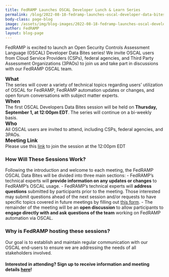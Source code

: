 ```yaml
---
title: FedRAMP Launches OSCAL Developer Lunch & Learn Series
permalink: /blog/2022-08-18-fedramp-launches-oscal-developer-data-bites-series/
body-class: page-blog
image: /assets/img/blog-images/2022-08-18-fedramp-launches-oscal-developer-lunch-and-learn-series.png
author: FedRAMP
layout: blog-page
---
```

FedRAMP is excited to launch an Open Security Controls Assessment Language (OSCAL) Developer Data Bites series! We invite OSCAL users from Cloud Service Providers (CSPs), federal agencies, and Third Party Assessment Organizations (3PAOs) to join us and take part in discussions with our FedRAMP OSCAL team. 

<h3 style="padding: 0px; margin: 0px;">What</h3>
The series will cover a variety of technical topics regarding users’ utilization of OSCAL for FedRAMP, FedRAMP automation updates or changes, and open forum conversations with subject matter experts. 

<h3 style="padding: 0px; margin: 0px;">When</h3>
The first OSCAL Developers Data Bites session will be held on <b>Thursday, September 1, at 12:00pm EDT</b>. The series will continue on a bi-weekly basis.

<h3 style="padding: 0px; margin: 0px;">Who</h3>
All OSCAL users are invited to attend, including CSPs, federal agencies, and 3PAOs.

<h3 style="padding: 0px; margin: 0px;">Meeting Link</h3>
Please use this <a href="https://gsa.zoomgov.com/j/1605384368?pwd=Rnkyd1JvNUtMT1NqUGRWRUhYV0FGQT09" target="_blank" rel="noopener noreferrer">link</a> to join the session at the 12:00pm EDT

<h3>How Will These Sessions Work?</h3>
Following the introduction and welcome to each meeting, the FedRAMP OSCAL Data Bites will be divided into three main sections:
- FedRAMP’s technical experts will <b>provide information on any updates or changes</b> to FedRAMP’s OSCAL usage.
- FedRAMP’s technical experts will <b>address questions</b> submitted by participants prior to the meeting. Those interested may submit questions ahead of the next session and/or requests to have specific topics covered in future meetings by filling out <a href="https://forms.gle/7vER3W3pRbR1wq6R9" target="_blank" rel="noopener noreferrer">this form</a>.
- The remainder of the meeting will be an <b>open discussion</b> to allow participants to <b>engage directly with and ask questions of the team</b> working on FedRAMP automation via OSCAL.

<h3>Why is FedRAMP hosting these sessions? </h3>
Our goal is to establish and maintain regular communication with our OSCAL end-users to ensure we are addressing the needs of all stakeholders involved. 

<h4>Interested in attending? Sign up to receive information and meeting details <a href="https://forms.gle/7vER3W3pRbR1wq6R9" target="_blank" rel="noopener noreferrer">here</a>!</h4>
